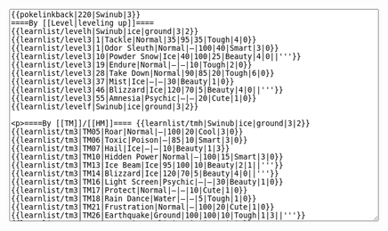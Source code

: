 </p><textarea readonly="" accesskey="," id="wpTextbox1" cols="80" rows="25" style="" class="mw-editfont-monospace" lang="en" dir="ltr" name="wpTextbox1">{{pokelinkback|220|Swinub|3}}
====By [[Level|leveling up]]====
{{learnlist/levelh|Swinub|ice|ground|3|2}}
{{learnlist/level3|1|Tackle|Normal|35|95|35|Tough|4|0}}
{{learnlist/level3|1|Odor Sleuth|Normal|—|100|40|Smart|3|0}}
{{learnlist/level3|10|Powder Snow|Ice|40|100|25|Beauty|4|0||'''}}
{{learnlist/level3|19|Endure|Normal|—|—|10|Tough|2|0}}
{{learnlist/level3|28|Take Down|Normal|90|85|20|Tough|6|0}}
{{learnlist/level3|37|Mist|Ice|—|—|30|Beauty|1|0}}
{{learnlist/level3|46|Blizzard|Ice|120|70|5|Beauty|4|0||'''}}
{{learnlist/level3|55|Amnesia|Psychic|—|—|20|Cute|1|0}}
{{learnlist/levelf|Swinub|ice|ground|3|2}}

====By [[TM]]/[[HM]]====
{{learnlist/tmh|Swinub|ice|ground|3|2}}
{{learnlist/tm3|TM05|Roar|Normal|—|100|20|Cool|3|0}}
{{learnlist/tm3|TM06|Toxic|Poison|—|85|10|Smart|3|0}}
{{learnlist/tm3|TM07|Hail|Ice|—|—|10|Beauty|1|3}}
{{learnlist/tm3|TM10|Hidden Power|Normal|—|100|15|Smart|3|0}}
{{learnlist/tm3|TM13|Ice Beam|Ice|95|100|10|Beauty|2|1||'''}}
{{learnlist/tm3|TM14|Blizzard|Ice|120|70|5|Beauty|4|0||'''}}
{{learnlist/tm3|TM16|Light Screen|Psychic|—|—|30|Beauty|1|0}}
{{learnlist/tm3|TM17|Protect|Normal|—|—|10|Cute|1|0}}
{{learnlist/tm3|TM18|Rain Dance|Water|—|—|5|Tough|1|0}}
{{learnlist/tm3|TM21|Frustration|Normal|—|100|20|Cute|1|0}}
{{learnlist/tm3|TM26|Earthquake|Ground|100|100|10|Tough|1|3||'''}}
{{learnlist/tm3|TM27|Return|Normal|—|100|20|Cute|1|0}}
{{learnlist/tm3|TM28|Dig|Ground|60|100|10|Smart|1|0||'''}}
{{learnlist/tm3|TM32|Double Team|Normal|—|—|15|Cool|2|0}}
{{learnlist/tm3|TM33|Reflect|Psychic|—|—|20|Smart|1|0}}
{{learnlist/tm3|TM37|Sandstorm|Rock|—|—|10|Tough|3|0}}
{{learnlist/tm3|TM39|Rock Tomb|Rock|50|80|10|Smart|3|0}}
{{learnlist/tm3|TM42|Facade|Normal|70|100|20|Cute|2|0}}
{{learnlist/tm3|TM43|Secret Power|Normal|70|100|20|Smart|1|0}}
{{learnlist/tm3|TM44|Rest|Psychic|—|—|10|Cute|2|0}}
{{learnlist/tm3|TM45|Attract|Normal|—|100|15|Cute|2|0}}
{{learnlist/tm3|HM04|Strength|Normal|80|100|15|Tough|2|1}}
{{learnlist/tm3|HM06|Rock Smash|Fighting|20|100|15|Tough|1|0}}
{{learnlist/tmf|Swinub|ice|ground|3|2}}

====By {{pkmn|breeding}}====
{{learnlist/breedh|Swinub|ice|ground|3|2}}
{{learnlist/breed3|{{MSP/3|206|Dunsparce}}{{MSP/3|352|Kecleon}}|AncientPower|Rock|60|100|5|Tough|1|0}}
{{learnlist/breed3|{{MSP/3|023|Ekans}}{{MSP/3|024|Arbok}}{{MSP/3|052|Meowth}}{{MSP/3|053|Persian}}{{MSP/3|058|Growlithe}}{{MSP/3|059|Arcanine}}&lt;br>{{MSP/3|133|Eevee}}{{MSP/3|209|Snubbull}}{{MSP/3|210|Granbull}}{{MSP/3|215|Sneasel}}{{MSP/3|228|Houndour}}{{MSP/3|229|Houndoom}}&lt;br>{{MSP/3|261|Poochyena}}{{MSP/3|262|Mightyena}}{{MSP/3|303|Mawile}}{{MSP/3|309|Electrike}}{{MSP/3|310|Manectric}}{{MSP/3|336|Seviper}}&lt;br>{{MSP/3|359|Absol}}|Bite|Dark|60|100|25|Tough|1|3}}
{{learnlist/breed3|{{MSP/3|324|Torkoal}}{{MSP/3|363|Spheal}}{{MSP/3|364|Sealeo}}{{MSP/3|365|Walrein}}|Body Slam|Normal|85|100|15|Tough|1|4}}
{{learnlist/breed3|{{MSP/3|231|Phanpy}}{{MSP/3|232|Donphan}}{{MSP/3|300|Skitty}}{{MSP/3|301|Delcatty}}{{MSP/3|322|Numel}}{{MSP/3|323|Camerupt}}|Double-Edge|Normal|120|100|15|Tough|6|0}}
{{learnlist/breed3|{{MSP/3|086|Seel}}{{MSP/3|087|Dewgong}}|Icicle Spear|Ice|10|100|30|Beauty|2|1|*|'''}}
{{learnlist/breed3|{{MSP/3|194|Wooper}}{{MSP/3|195|Quagsire}}|Mud Shot|Ground|55|95|15|Tough|1|3||'''}}
{{learnlist/breed3|{{MSP/3|323|Camerupt}}|Rock Slide|Rock|75|90|10|Tough|1|3}}
{{learnlist/breed3|{{MSP/3|032|Nidoran♂}}{{MSP/3|033|Nidorino}}{{MSP/3|034|Nidoking}}{{MSP/3|058|Growlithe}}{{MSP/3|059|Arcanine}}{{MSP/3|077|Ponyta}}&lt;br>{{MSP/3|078|Rapidash}}{{MSP/3|086|Seel}}{{MSP/3|087|Dewgong}}{{MSP/3|111|Rhyhorn}}{{MSP/3|112|Rhydon}}{{MSP/3|128|Tauros}}&lt;br>{{MSP/3|133|Eevee}}{{MSP/3|179|Mareep}}{{MSP/3|180|Flaaffy}}{{MSP/3|181|Ampharos}}{{MSP/3|203|Girafarig}}{{MSP/3|206|Dunsparce}}&lt;br>{{MSP/3|209|Snubbull}}{{MSP/3|210|Granbull}}{{MSP/3|220|Swinub}}{{MSP/3|221|Piloswine}}{{MSP/3|231|Phanpy}}{{MSP/3|232|Donphan}}&lt;br>{{MSP/3|234|Stantler}}{{MSP/3|261|Poochyena}}{{MSP/3|262|Mightyena}}{{MSP/3|293|Whismur}}{{MSP/3|294|Loudred}}{{MSP/3|295|Exploud}}&lt;br>{{MSP/3|322|Numel}}{{MSP/3|323|Camerupt}}|Take Down|Normal|90|85|20|Tough|6|0}}
{{learnlist/breedf|Swinub|ice|ground|3|2}}

====By [[Move Tutor|tutoring]]====
{{learnlist/tutorh|Swinub|ice|ground|3|2}}
{{learnlist/tutor3|Body Slam|Normal|85|100|15|Tough|1|4|||yes|yes|yes}}
{{learnlist/tutor3|Defense Curl|Normal|—|—|40|Cute|2|0|||no|yes|no}}
{{learnlist/tutor3|Double-Edge|Normal|120|100|15|Tough|6|0|||yes|yes|yes}}
{{learnlist/tutor3|Endure|Normal|—|—|10|Tough|2|0|||no|yes|no}}
{{learnlist/tutor3|Icy Wind|Ice|55|95|15|Beauty|1|3||'''|no|yes|yes}}
{{learnlist/tutor3|Mimic|Normal|—|—|10|Cute|1|0|||yes|yes|yes}}
{{learnlist/tutor3|Mud-Slap|Ground|20|100|10|Cute|2|1||'''|no|yes|no}}
{{learnlist/tutor3|Rock Slide|Rock|75|90|10|Tough|1|3|||yes|yes|no}}
{{learnlist/tutor3|Sleep Talk|Normal|—|—|10|Cute|3|0|||no|yes|no}}
{{learnlist/tutor3|Snore|Normal|40|100|15|Cute|4|0|||no|yes|no}}
{{learnlist/tutor3|Substitute|Normal|—|—|10|Smart|2|0|||yes|yes|yes}}
{{learnlist/tutor3|Swagger|Normal|—|90|15|Cute|2|0|||no|yes|yes}}
{{learnlist/tutorf|Swinub|ice|ground|3|2}}

====Special moves====
{{Shadow moves|220|22|Shadow Blitz|Shadow Wave|--|--|Charm|Normal|AncientPower|Rock|Mist|Ice|Mud Shot|Ground|XD|ice|ground}}

[[it:Swinub/Mosse apprese in terza generazione]]
[[zh:小山猪/第三世代招式表]]
